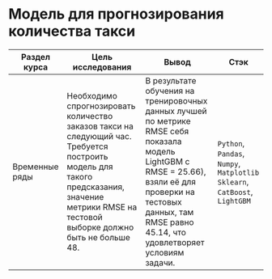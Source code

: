 # Модель для прогнозирования количества такси

Раздел курса| Цель исследования | Вывод | Стэк
------------- |------------------|---------------- | -----------------------
Временные ряды |Необходимо спрогнозировать количество заказов такси на следующий час. Требуется построить модель для такого предсказания, значение метрики RMSE на тестовой выборке должно быть не больше 48. | В результате обучения на тренировочных данных лучшей по метрике RMSE себя показала модель LightGBM с RMSE = 25.66), взяли её для проверки на тестовых данных, там RMSE равно 45.14, что удовлетворяет условиям задачи. | `Python`, `Pandas`, `Numpy`, `Matplotlib` `Sklearn`, `CatBoost`, `LightGBM`
